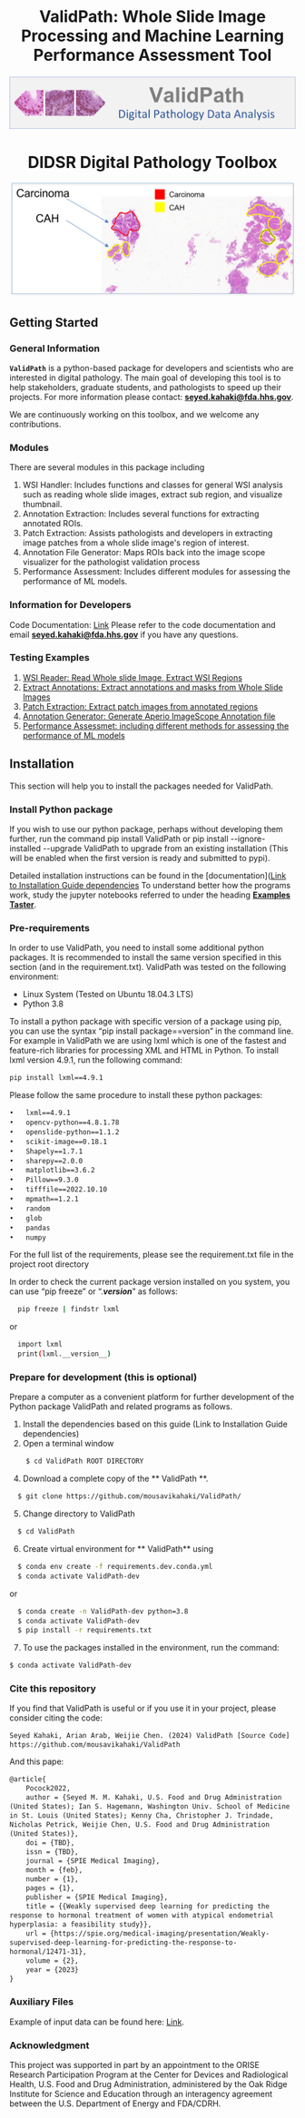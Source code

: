 <p align="center">
  <h1 align="center">ValidPath: Whole Slide Image Processing and Machine Learning Performance Assessment Tool</h1>
</p>

<p align="center">
  <img src="img/SlideProLogo.png">
</p>

<h1 align="center"> </h1>
<p align="center">
  <h1 align="center">DIDSR Digital Pathology Toolbox</h1>
</p>
<p align="center">
  <img src="img/CAH_Carcinoma.png">
</p>





## Getting Started

### General Information
**`ValidPath`** is a python-based package for developers and scientists who are interested in digital pathology. The main goal of developing this tool is to help stakeholders, graduate students, and pathologists to speed up their projects.  For more information please contact: **[seyed.kahaki@fda.hhs.gov](mailto:seyed.kahaki@fda.hhs.gov)**.

We are continuously working on this toolbox, and we welcome any contributions.

### Modules
There are several modules in this package including
1.	WSI Handler: Includes functions and classes for general WSI analysis such as reading whole slide images, extract sub region, and visualize thumbnail.
2.	Annotation Extraction: Includes several functions for extracting annotated ROIs.
3.	Patch Extraction: Assists pathologists and developers in extracting image patches from a whole slide image's region of interest.
4.	Annotation File Generator: Maps ROIs back into the image scope visualizer for the pathologist validation process
5.	Performance Assessment: Includes different modules for assessing the performance of ML models.

### Information for Developers
Code Documentation: [Link](https://htmlpreview.github.io/?https://github.com/mousavikahaki/ValidPath/blob/main/docs/_build/html/index.html)
Please refer to the code documentation and email  **[seyed.kahaki@fda.hhs.gov](mailto:seyed.kahaki@fda.hhs.gov)** if you have any questions.


### Testing Examples
1. [WSI Reader: Read Whole slide Image, Extract WSI Regions](https://github.com/mousavikahaki/ValidPath/blob/main/01_read_wsi.ipynb)
2. [Extract Annotations: Extract annotations and masks from Whole Slide Images](https://github.com/mousavikahaki/ValidPath/blob/main/02_annotation_extraction.ipynb)
3. [Patch Extraction: Extract patch images from annotated regions](https://github.com/mousavikahaki/ValidPath/blob/main/03_patch_extraction.ipynb)
4. [Annotation Generator: Generate Aperio ImageScope Annotation file](https://github.com/mousavikahaki/ValidPath/blob/main/4_annotation_generator.ipynb)
5. [Performance Assessmet: including different methods for assessing the performance of ML models](https://github.com/mousavikahaki/ValidPath/blob/main/05_performance_assessment.ipynb)

## Installation
This section will help you to install the packages needed for ValidPath.

### Install Python package

If you wish to use our python package, perhaps without developing them further, run the command pip install ValidPath or pip install --ignore-installed --upgrade ValidPath to upgrade from an existing installation (This will be enabled when the first version is ready and submitted to pypi).

Detailed installation instructions can be found in the [documentation]([Link to Installation Guide dependencies](https://htmlpreview.github.io/?https://github.com/mousavikahaki/ValidPath/blob/main/docs/_build/html/index.html)
To understand better how the programs work, study the jupyter notebooks referred to under the heading [**Examples Taster**](https://github.com/mousavikahaki/ValidPath/blob/main/README.md#testing-examples).

### Pre-requirements

In order to use ValidPath, you need to install some additional python packages. It is recommended to install the same version specified in this section (and in the requirement.txt). ValidPath was tested on the following environment: 
- Linux System (Tested on Ubuntu 18.04.3 LTS)
- Python 3.8
  
To install a python package with specific version of a package using pip, you can use the syntax “pip install package==version” in the command line. For example in ValidPath we are using lxml which is one of the fastest and feature-rich libraries for processing XML and HTML in Python. To install lxml version 4.9.1, run the following command:
```sh
pip install lxml==4.9.1
```
Please follow the same procedure to install these python packages:
```sh
•	lxml==4.9.1
•	opencv-python==4.8.1.78
•	openslide-python==1.1.2
•	scikit-image==0.18.1
•	Shapely==1.7.1
•	sharepy==2.0.0
•	matplotlib==3.6.2 
•	Pillow==9.3.0
•	tifffile==2022.10.10
•	mpmath==1.2.1
•	random
•	glob
•	pandas
•	numpy
```
For the full list of the requirements, please see the requirement.txt file in the project root directory 

  
In order to check the current package version installed on you system, you can use “pip freeze” or “.___version___” as follows:
```sh
  pip freeze | findstr lxml
```
or 
```sh
  import lxml
  print(lxml.__version__)
```



### Prepare for development (this is optional)

Prepare a computer as a convenient platform for further development of the Python package ValidPath and related programs as follows.
1.	Install the dependencies based on this guide (Link to Installation Guide dependencies)
2.	Open a terminal window
```sh
    $ cd ValidPath ROOT DIRECTORY
```
4.	Download a complete copy of the ** ValidPath **.
```sh
  $ git clone https://github.com/mousavikahaki/ValidPath/
```
5.	Change directory to ValidPath
```sh
  $ cd ValidPath
```
6.	Create virtual environment for ** ValidPath** using
```sh
  $ conda env create -f requirements.dev.conda.yml
  $ conda activate ValidPath-dev
```
or
```sh
  $ conda create -n ValidPath-dev python=3.8 
  $ conda activate ValidPath-dev
  $ pip install -r requirements.txt
```
7.	To use the packages installed in the environment, run the command:
```sh
$ conda activate ValidPath-dev
```


### Cite this repository

If you find that ValidPath is useful or if you use it in your project, please consider citing the code:

```
Seyed Kahaki, Arian Arab, Weijie Chen. (2024) ValidPath [Source Code] https://github.com/mousavikahaki/ValidPath
```

And this pape:
```
@article{
    Pocock2022,
    author = {Seyed M. M. Kahaki, U.S. Food and Drug Administration (United States); Ian S. Hagemann, Washington Univ. School of Medicine in St. Louis (United States); Kenny Cha, Christopher J. Trindade, Nicholas Petrick, Weijie Chen, U.S. Food and Drug Administration (United States)},
    doi = {TBD},
    issn = {TBD},
    journal = {SPIE Medical Imaging},
    month = {feb},
    number = {1},
    pages = {1},
    publisher = {SPIE Medical Imaging},
    title = {{Weakly supervised deep learning for predicting the response to hormonal treatment of women with atypical endometrial hyperplasia: a feasibility study}},
    url = {https://spie.org/medical-imaging/presentation/Weakly-supervised-deep-learning-for-predicting-the-response-to-hormonal/12471-31},
    volume = {2},
    year = {2023}
}
```

### Auxiliary Files

Example of input data can be found here: [Link](https://github.com/mousavikahaki/ValidPath/tree/main/data).


### Acknowledgment 
This project was supported in part by an appointment to the ORISE Research Participation Program at the Center for Devices and Radiological Health, U.S. Food and Drug Administration, administered by the Oak Ridge Institute for Science and Education through an interagency agreement between the U.S. Department of Energy and FDA/CDRH.

